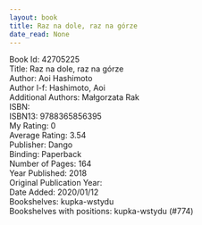 ```yaml
---
layout: book
title: Raz na dole, raz na górze
date_read: None
---
```


Book Id: 42705225<br />
Title: Raz na dole, raz na górze<br />
Author: Aoi Hashimoto<br />
Author l-f: Hashimoto, Aoi<br />
Additional Authors: Małgorzata Rak<br />
ISBN: <br />
ISBN13: 9788365856395<br />
My Rating: 0<br />
Average Rating: 3.54<br />
Publisher: Dango<br />
Binding: Paperback<br />
Number of Pages: 164<br />
Year Published: 2018<br />
Original Publication Year: <br />
Date Added: 2020/01/12<br />
Bookshelves: kupka-wstydu<br />
Bookshelves with positions: kupka-wstydu (#774)<br />

